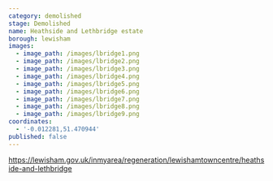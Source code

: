 ```yaml
---
category: demolished
stage: Demolished
name: Heathside and Lethbridge estate 
borough: lewisham
images:
  - image_path: /images/lbridge1.png
  - image_path: /images/lbridge2.png
  - image_path: /images/lbridge3.png
  - image_path: /images/lbridge4.png
  - image_path: /images/lbridge5.png
  - image_path: /images/lbridge6.png
  - image_path: /images/lbridge7.png
  - image_path: /images/lbridge8.png
  - image_path: /images/lbridge9.png
coordinates:
  - '-0.012281,51.470944'
published: false
---
```

https://lewisham.gov.uk/inmyarea/regeneration/lewishamtowncentre/heathside-and-lethbridge
